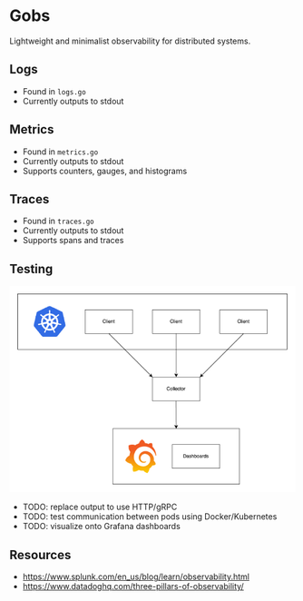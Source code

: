 # Gobs
Lightweight and minimalist observability for distributed systems.

## Logs
- Found in `logs.go`
- Currently outputs to stdout

## Metrics
- Found in `metrics.go`
- Currently outputs to stdout
- Supports counters, gauges, and histograms

## Traces
- Found in `traces.go`
- Currently outputs to stdout
- Supports spans and traces

## Testing
![arch](./assets/arch.png)
- TODO: replace output to use HTTP/gRPC
- TODO: test communication between pods using Docker/Kubernetes
- TODO: visualize onto Grafana dashboards

## Resources
- https://www.splunk.com/en_us/blog/learn/observability.html
- https://www.datadoghq.com/three-pillars-of-observability/
